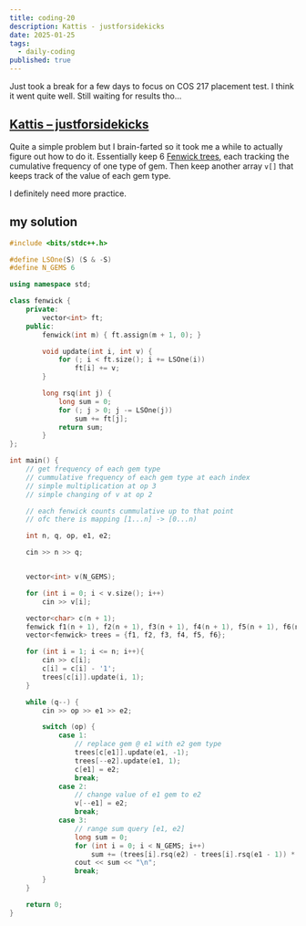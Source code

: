 ```yaml
---
title: coding-20
description: Kattis - justforsidekicks
date: 2025-01-25
tags:
  - daily-coding
published: true
---
```

Just took a break for a few days to focus on COS 217 placement test. I think it went quite well. Still waiting for results tho…
## [Kattis – justforsidekicks](https://open.kattis.com/problems/justforsidekicks)
Quite a simple problem but I brain-farted so it took me a while to actually figure out how to do it. Essentially keep 6 [Fenwick trees](/posts/coding-19), each tracking the cumulative frequency of one type of gem. Then keep another array `v[]` that keeps track of the value of each gem type.

I definitely need more practice.
## my solution
```cpp
#include <bits/stdc++.h>

#define LSOne(S) (S & -S)
#define N_GEMS 6

using namespace std;

class fenwick {
    private:
        vector<int> ft;
    public:
        fenwick(int m) { ft.assign(m + 1, 0); }

        void update(int i, int v) {
            for (; i < ft.size(); i += LSOne(i))
                ft[i] += v;
        }

        long rsq(int j) {
            long sum = 0;
            for (; j > 0; j -= LSOne(j))
                sum += ft[j];
            return sum;
        }
};

int main() {
    // get frequency of each gem type
    // cummulative frequency of each gem type at each index
    // simple multiplication at op 3
    // simple changing of v at op 2

    // each fenwick counts cummulative up to that point
    // ofc there is mapping [1...n] -> [0...n)

    int n, q, op, e1, e2;

    cin >> n >> q;


    vector<int> v(N_GEMS);

    for (int i = 0; i < v.size(); i++)
        cin >> v[i];

    vector<char> c(n + 1);
    fenwick f1(n + 1), f2(n + 1), f3(n + 1), f4(n + 1), f5(n + 1), f6(n + 1);
    vector<fenwick> trees = {f1, f2, f3, f4, f5, f6};

    for (int i = 1; i <= n; i++){
        cin >> c[i];
        c[i] = c[i] - '1';
        trees[c[i]].update(i, 1);
    }

    while (q--) {
        cin >> op >> e1 >> e2;

        switch (op) {
            case 1:
                // replace gem @ e1 with e2 gem type
                trees[c[e1]].update(e1, -1);
                trees[--e2].update(e1, 1);
                c[e1] = e2;
                break;
            case 2:
                // change value of e1 gem to e2
                v[--e1] = e2;
                break;  
            case 3:
                // range sum query [e1, e2]
                long sum = 0;
                for (int i = 0; i < N_GEMS; i++)
                    sum += (trees[i].rsq(e2) - trees[i].rsq(e1 - 1)) * v[i];
                cout << sum << "\n";
                break;
        }
    }

    return 0;
}
```